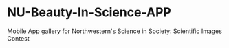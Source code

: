 NU-Beauty-In-Science-APP
========================

Mobile App gallery for Northwestern's Science in Society: Scientific Images Contest

